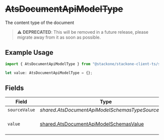 # ~~AtsDocumentApiModelType~~

The content type of the document

> :warning: **DEPRECATED**: This will be removed in a future release, please migrate away from it as soon as possible.

## Example Usage

```typescript
import { AtsDocumentApiModelType } from "@stackone/stackone-client-ts/sdk/models/shared";

let value: AtsDocumentApiModelType = {};
```

## Fields

| Field                                                                                                   | Type                                                                                                    | Required                                                                                                | Description                                                                                             |
| ------------------------------------------------------------------------------------------------------- | ------------------------------------------------------------------------------------------------------- | ------------------------------------------------------------------------------------------------------- | ------------------------------------------------------------------------------------------------------- |
| `sourceValue`                                                                                           | *shared.AtsDocumentApiModelSchemasTypeSourceValue*                                                      | :heavy_minus_sign:                                                                                      | N/A                                                                                                     |
| `value`                                                                                                 | [shared.AtsDocumentApiModelSchemasValue](../../../sdk/models/shared/atsdocumentapimodelschemasvalue.md) | :heavy_minus_sign:                                                                                      | The category of the file                                                                                |